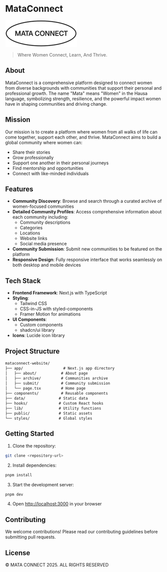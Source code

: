 # MataConnect

![MataConnect Logo](public/mata-connect-logo.svg)

> Where Women Connect, Learn, And Thrive.

## About

MataConnect is a comprehensive platform designed to connect women from diverse backgrounds with communities that support their personal and professional growth. The name "Mata" means "Women" in the Hausa language, symbolizing strength, resilience, and the powerful impact women have in shaping communities and driving change.

## Mission

Our mission is to create a platform where women from all walks of life can come together, support each other, and thrive. MataConnect aims to build a global community where women can:

- Share their stories
- Grow professionally
- Support one another in their personal journeys
- Find mentorship and opportunities
- Connect with like-minded individuals

## Features

- **Community Discovery**: Browse and search through a curated archive of women-focused communities
- **Detailed Community Profiles**: Access comprehensive information about each community including:
  - Community descriptions
  - Categories
  - Locations
  - Website links
  - Social media presence
- **Community Submission**: Submit new communities to be featured on the platform
- **Responsive Design**: Fully responsive interface that works seamlessly on both desktop and mobile devices

## Tech Stack

- **Frontend Framework**: Next.js with TypeScript
- **Styling**:
  - Tailwind CSS
  - CSS-in-JS with styled-components
  - Framer Motion for animations
- **UI Components**:
  - Custom components
  - shadcn/ui library
- **Icons**: Lucide icon library

## Project Structure

```
mataconnect-website/
├── app/                  # Next.js app directory
│   ├── about/           # About page
│   ├── archive/         # Communities archive
│   ├── submit/          # Community submission
│   └── page.tsx         # Home page
├── components/          # Reusable components
├── data/               # Static data
├── hooks/              # Custom React hooks
├── lib/                # Utility functions
├── public/             # Static assets
└── styles/             # Global styles
```

## Getting Started

1. Clone the repository:

```bash
git clone <repository-url>
```

2. Install dependencies:

```bash
pnpm install
```

3. Start the development server:

```bash
pnpm dev
```

4. Open [http://localhost:3000](http://localhost:3000) in your browser

## Contributing

We welcome contributions! Please read our contributing guidelines before submitting pull requests.

## License

© MATA CONNECT 2025. ALL RIGHTS RESERVED
